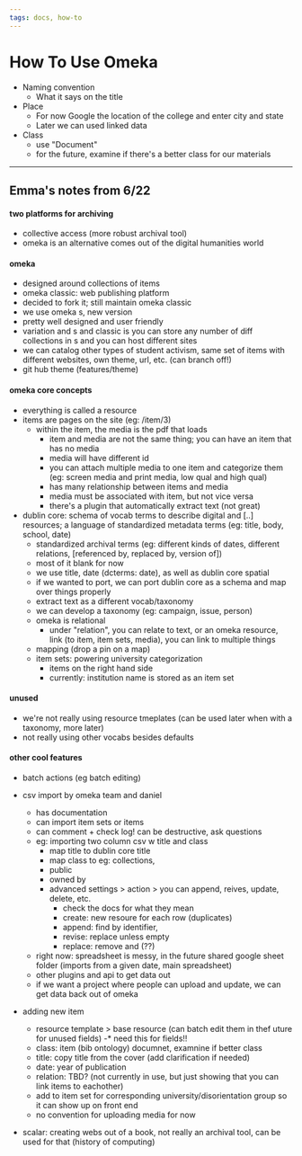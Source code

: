 ```yaml
---
tags: docs, how-to
---
```


# How To Use Omeka

* Naming convention
    * What it says on the title
* Place
    * For now Google the location of the college and enter city and state
    * Later we can used linked data
* Class
    * use "Document"
    * for the future, examine if there's a better class for our materials

---

## Emma's notes from 6/22

#### two platforms for archiving
* collective access (more robust archival tool)
* omeka is an alternative comes out of the digital humanities world
#### omeka
* designed around collections of items
* omeka classic: web publishing platform
* decided to fork it; still maintain omeka classic 
* we use omeka s, new version
* pretty well designed and user friendly
* variation and s and classic is you can store any number of diff collections in s and you can host different sites
* we can catalog other types of student activism, same set of items with different websites, own theme, url, etc. (can branch off!)
* git hub theme (features/theme)

#### omeka core concepts
* everything is called a resource
* items are pages on the site (eg: /item/3)
    * within the item, the media is the pdf that loads
		* item and media are not the same thing; you can have an item that has no media
		* media will have different id
		* you can attach multiple media to one item and categorize them (eg: screen media and print media, low qual and high qual)
		* has many relationship between items and media
		* media must be associated with item, but not vice versa
		* there's a plugin that automatically extract text (not great) 
* dublin core: schema of vocab terms to describe digital and [..] resources; a language of standardized metadata terms (eg: title, body, school, date)
    * standardized archival terms (eg: different kinds of dates, different relations, [referenced by, replaced by, version of])
    * most of it blank for now
    * we use title, date (dcterms: date), as well as dublin core spatial
    * if we wanted to port, we can port dublin core as a schema and map over things properly
	* extract text as a different vocab/taxonomy
	* we can develop a taxonomy (eg: campaign, issue, person)
	* omeka is relational
		* under "relation", you can relate to text, or an omeka resource, link (to item, item sets, media), you can link to multiple things
	* mapping (drop a pin on a map)
	* item sets: powering university categorization
		* items on the right hand side
		* currently: institution name is stored as an item set
#### unused
* we're not really using resource tmeplates (can be used later when with a taxonomy, more later)
* not really using other vocabs besides defaults
	
#### other cool features
* batch actions (eg batch editing)
* csv import by omeka team and daniel
    * has documentation
    * can import item sets or items
    * can comment + check log! can be destructive, ask questions
    * eg: importing two column csv w title and class
        * map title to dublin core title
        * map class to eg: collections, 
        * public
        * owned by 
        * advanced settings > action > you can append, reives, update, delete, etc.
            * check the docs for what they mean
            * create: new resoure for each row (duplicates)
            * append: find by identifier, 
            * revise: replace unless empty
            * replace: remove and (??)
	* right now: spreadsheet is messy, in the future shared google sheet folder (imports from a given date, main spreadsheet)
	* other plugins and api to get data out
	* if we want a project where people can upload and update, we can get data back out of omeka

* adding new item
    * resource template > base resource (can batch edit them in thef uture for unused fields) -* need this for fields!!
    * class: item (bib ontology) documnet, examnine if better class
    * title: copy title from the cover (add clarification if needed)
    * date: year of publication
    * relation: TBD? (not currently in use, but just showing that you can link items to eachother)
    * add to item set for corresponding university/disorientation group so it can show up on front end
    * no convention for uploading media for now
* scalar: creating webs out of a book, not really an archival tool, can be used for that (history of computing)